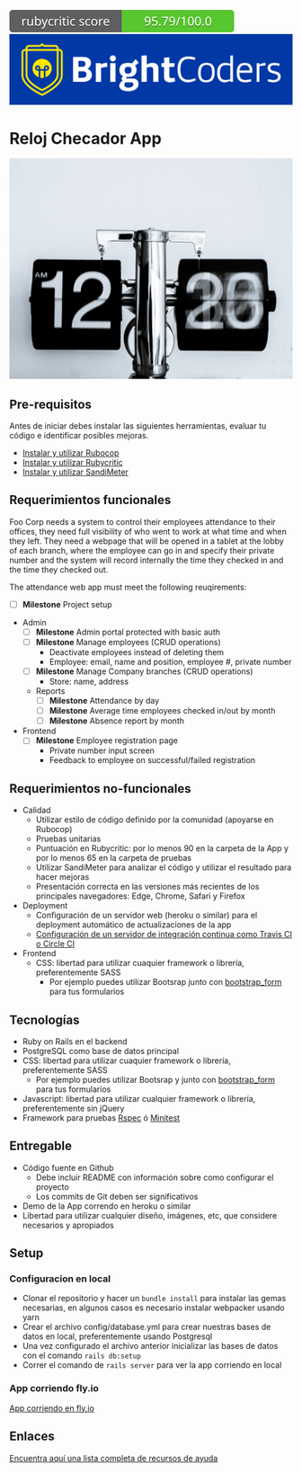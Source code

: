 ![Rubycritic Score](badges/rubycritic_badge_score.svg)
![BrightCoders Logo](img/logo-bc.png)

# Reloj Checador App

![cover](img/cover.jpg)

## Pre-requisitos

Antes de iniciar debes instalar las siguientes herramientas, evaluar tu código e identificar posibles mejoras.

- [Instalar y utilizar Rubocop](https://brightcoder.gitbook.io/handbook/recursos/ruby-on-rails/rubocop)
- [Instalar y utilizar Rubycritic](https://brightcoder.gitbook.io/handbook/recursos/ruby-on-rails/rubycritic)
- [Instalar y utilizar SandiMeter](https://github.com/makaroni4/sandi_meter)

## Requerimientos funcionales

Foo Corp needs a system to control their employees attendance to their offices, they need full visibility of who went to work at what time and when they left. They need a webpage that will be opened in a tablet at the lobby of each branch, where the employee can go in and specify their private number and the system will record internally the time they checked in and the time they checked out.

The attendance web app must meet the following reuqirements:

- [ ] __Milestone__ Project setup

- Admin
  - [ ] __Milestone__ Admin portal protected with basic auth
  - [ ] __Milestone__ Manage employees (CRUD operations)
    - Deactivate employees instead of deleting them
    - Employee: email, name and position, employee #, private number
  - [ ] __Milestone__ Manage Company branches (CRUD operations)
    - Store: name, address
  - Reports
    - [ ] __Milestone__ Attendance by day
    - [ ] __Milestone__ Average time employees checked in/out by month
    - [ ] __Milestone__ Absence report by month
- Frontend
  - [ ] __Milestone__ Employee registration page
    - Private number input screen
    - Feedback to employee on successful/failed registration

## Requerimientos no-funcionales
- Calidad
  - Utilizar estilo de código definido por la comunidad (apoyarse en Rubocop)
  - Pruebas unitarias
  - Puntuación en Rubycritic: por lo menos 90 en la carpeta de la App y por lo menos 65 en la carpeta de pruebas
  - Utilizar SandiMeter para analizar el código y utilizar el resultado para hacer mejoras
  - Presentación correcta en las versiones más recientes de los principales navegadores: Edge, Chrome, Safari y Firefox
- Deployment
  - Configuración de un servidor web (heroku o similar) para el deployment automático de actualizaciones de la app
  - [Configuración de un servidor de integración continua como Travis CI o Circle CI](https://circleci.com/features/ruby/)
- Frontend
  - CSS: libertad para utilizar cuaquier framework o librería, preferentemente SASS
    - Por ejemplo puedes utilizar Bootsrap junto con [bootstrap_form](https://github.com/bootstrap-ruby/bootstrap_form) para tus formularios

## Tecnologías
- Ruby on Rails en el backend
- PostgreSQL como base de datos principal
- CSS: libertad para utilizar cuaquier framework o librería, preferentemente SASS
  - Por ejemplo puedes utilizar Bootsrap y junto con [bootstrap_form](https://github.com/bootstrap-ruby/bootstrap_form) para tus formularios
- Javascript: libertad para utilizar cualquier framework o librería, preferentemente sin jQuery
- Framework para pruebas [Rspec](https://rspec.info/) ó [Minitest](https://github.com/seattlerb/minitest)

## Entregable
- Código fuente en Github
  - Debe incluir README con información sobre como configurar el proyecto
  - Los commits de Git deben ser significativos
- Demo de la App correndo en heroku o similar
- Libertad para utilizar cualquier diseño, imágenes, etc, que considere necesarios y apropiados

## Setup
### Configuracion en local
  - Clonar el repositorio y hacer un `bundle install` para instalar las gemas necesarias, en algunos casos es necesario instalar webpacker usando yarn
  - Crear el archivo config/database.yml para crear nuestras bases de datos en local, preferentemente usando Postgresql
  - Una vez configurado el archivo anterior inicializar las bases de datos con el comando `rails db:setup`
  - Correr el comando de `rails server` para ver la app corriendo en local

### App corriendo fly.io
[App corriendo en fly.io](https://kata06-reloj-checador.fly.dev/)

## Enlaces
[Encuentra aquí una lista completa de recursos de ayuda](https://brightcoder.gitbook.io/handbook/ruby-on-rails)
